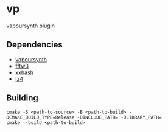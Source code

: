 # vp

vapoursynth plugin

## Dependencies

- [vapoursynth](https://github.com/vapoursynth/vapoursynth)
- [fftw3](https://github.com/fftw/fftw3)
- [xxhash](https://github.com/cyan4973/xxhash)
- [lz4](https://github.com/lz4/lz4)

## Building

```
cmake -S <path-to-source> -B <path-to-build> -DCMAKE_BUILD_TYPE=Release -DINCLUDE_PATH= -DLIBRARY_PATH=
cmake --build <path-to-build>
```
